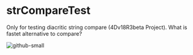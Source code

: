 # strCompareTest
Only for testing diacritic string compare (4Dv18R3beta Project). What is fastet alternative to compare?

![github-small](https://user-images.githubusercontent.com/65073460/81483856-70219500-9241-11ea-84e0-33a56a16ff0b.png)
